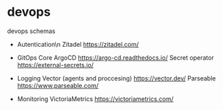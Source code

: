 # devops
devops schemas

- Autentication\n
    Zitadel https://zitadel.com/

- GitOps
    Core ArgoCD https://argo-cd.readthedocs.io/
    Secret operator https://external-secrets.io/

- Logging
    Vector (agents and proccesing) https://vector.dev/
    Parseable https://www.parseable.com/

- Monitoring
    VictoriaMetrics https://victoriametrics.com/
